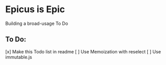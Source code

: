 # Epicus is Epic
Building a broad-usage To Do

##  To Do:
[x] Make this Todo list in readme 
[ ] Use Memoization with reselect
[ ] Use immutable.js
